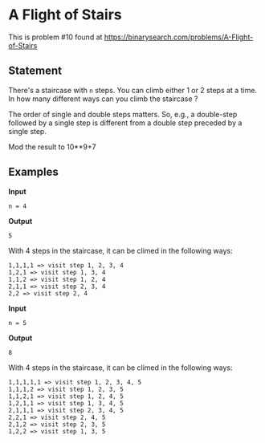 # A Flight of Stairs

This is problem #10 found at https://binarysearch.com/problems/A-Flight-of-Stairs

## Statement

There's a staircase with `n` steps. You can climb either 1 or 2 steps at a time. In how many different ways can you climb the staircase ? 

The order of single and double steps matters. So, e.g., a double-step followed by a single step is different from a double step preceded by a single step.

Mod the result to 10**9+7

## Examples

**Input**
```
n = 4
```

**Output**
```
5
```
With 4 steps in the staircase, it can be climed in the following ways:
```
1,1,1,1 => visit step 1, 2, 3, 4
1,2,1 => visit step 1, 3, 4
1,1,2 => visit step 1, 2, 4
2,1,1 => visit step 2, 3, 4
2,2 => visit step 2, 4
```


**Input**
```
n = 5
```

**Output**
```
8
```
With 4 steps in the staircase, it can be climed in the following ways:
```
1,1,1,1,1 => visit step 1, 2, 3, 4, 5
1,1,1,2 => visit step 1, 2, 3, 5
1,1,2,1 => visit step 1, 2, 4, 5
1,2,1,1 => visit step 1, 3, 4, 5
2,1,1,1 => visit step 2, 3, 4, 5
2,2,1 => visit step 2, 4, 5
2,1,2 => visit step 2, 3, 5
1,2,2 => visit step 1, 3, 5
```

